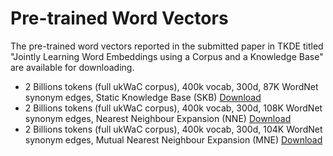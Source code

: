 # Pre-trained Word Vectors
The pre-trained word vectors reported in the submitted paper in TKDE titled "Jointly Learning Word Embeddings using a Corpus and a Knowledge Base" are available for downloading.
* 2 Billions tokens (full ukWaC corpus), 400k vocab, 300d, 87K WordNet synonym edges, Static Knowledge Base (SKB)
[Download](http://github.com)
* 2 Billions tokens (full ukWaC corpus), 400k vocab, 300d, 108K WordNet synonym edges, Nearest Neighbour Expansion (NNE)
[Download](http://github.com)
* 2 Billions tokens (full ukWaC corpus), 400k vocab, 300d, 104K WordNet synonym edges, Mutual Nearest Neighbour Expansion (MNE)
[Download](http://github.com)
